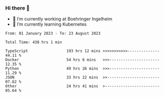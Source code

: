 ### Hi there 👋
- 🔭 I’m currently working at Boehringer Ingelheim
- 🌱 I’m currently learning Kubernetes

 
<!--START_SECTION:waka-->

```text
From: 01 January 2023 - To: 23 August 2023

Total Time: 438 hrs 1 min

TypeScript                 193 hrs 12 mins >>>>>>>>>>>--------------   44.11 %
Docker                     54 hrs 6 mins   >>>----------------------   12.35 %
Python                     49 hrs 26 mins  >>>----------------------   11.29 %
JSON                       33 hrs 22 mins  >>-----------------------   07.62 %
Other                      24 hrs 41 mins  >------------------------   05.64 %
```

<!--END_SECTION:waka-->

 
